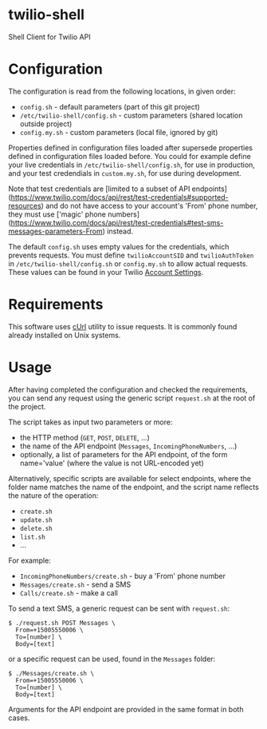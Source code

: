 # twilio-shell
Shell Client for Twilio API

# Configuration

The configuration is read from the following locations,
in given order:

* `config.sh` - default parameters
  (part of this git project)
* `/etc/twilio-shell/config.sh` - custom parameters
  (shared location outside project)
* `config.my.sh` - custom parameters
  (local file, ignored by git)

Properties defined in configuration files loaded after supersede
properties defined in configuration files loaded before. You could
for example define your live credentials in `/etc/twilio-shell/config.sh`,
for use in production, and your test credendials in `custom.my.sh`,
for use during development.

Note that test credentials are [limited to a subset of API endpoints]
(https://www.twilio.com/docs/api/rest/test-credentials#supported-resources)
and do not have access to your account's 'From' phone number, they must
use ['magic' phone numbers]
(https://www.twilio.com/docs/api/rest/test-credentials#test-sms-messages-parameters-From)
instead.

The default `config.sh` uses empty values for the credentials,
which prevents requests. You must define `twilioAccountSID` and
`twilioAuthToken` in `/etc/twilio-shell/config.sh` or `config.my.sh`
to allow actual requests. These values can be found in your Twilio
[Account Settings](https://www.twilio.com/console/account/settings).

# Requirements

This software uses [cUrl](https://curl.haxx.se/) utility to issue requests.
It is commonly found already installed on Unix systems.

# Usage

After having completed the configuration and checked the requirements,
you can send any request using the generic script `request.sh` at the root
of the project.

The script takes as input two parameters or more:

  * the HTTP method (`GET`, `POST`, `DELETE`, ...)
  * the name of the API endpoint (`Messages`, `IncomingPhoneNumbers`, ...)
  * optionally, a list of parameters for the API endpoint,
    of the form name='value' (where the value is not URL-encoded yet)

Alternatively, specific scripts are available for select endpoints,
where the folder name matches the name of the endpoint, and the
script name reflects the nature of the operation:

* `create.sh`
* `update.sh`
* `delete.sh`
* `list.sh`
* ...

For example:

  * `IncomingPhoneNumbers/create.sh` - buy a 'From' phone number
  * `Messages/create.sh` - send a SMS
  * `Calls/create.sh` - make a call

To send a text SMS, a generic request can be sent with `request.sh`:

```
$ ./request.sh POST Messages \
  From=+15005550006 \
  To=[number] \
  Body=[text]
```

or a specific request can be used, found in the `Messages` folder:

```
$ ./Messages/create.sh \
  From=+15005550006 \
  To=[number] \
  Body=[text]
```

Arguments for the API endpoint are provided in the same format in both cases.
